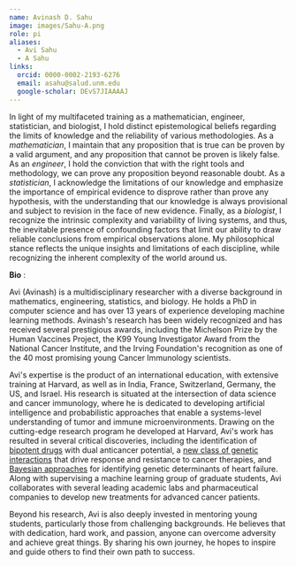 ```yaml
---
name: Avinash D. Sahu
image: images/Sahu-A.png
role: pi
aliases:
  - Avi Sahu
  - A Sahu
links:
  orcid: 0000-0002-2193-6276
  email: asahu@salud.unm.edu
  google-scholar: DEvS7JIAAAAJ
---
```


In light of my multifaceted training as a mathematician, engineer, statistician, and biologist, I hold distinct epistemological beliefs regarding the limits of knowledge and the reliability of various methodologies. As a *mathematician*, I maintain that any proposition that is true can be proven by a valid argument, and any proposition that cannot be proven is likely false. As an *engineer*, I hold the conviction that with the right tools and methodology, we can prove any proposition beyond reasonable doubt. As a *statistician*, I acknowledge the limitations of our knowledge and emphasize the importance of empirical evidence to disprove rather than prove any hypothesis, with the understanding that our knowledge is always provisional and subject to revision in the face of new evidence. Finally, as a *biologist*, I recognize the intrinsic complexity and variability of living systems, and thus, the inevitable presence of confounding factors that limit our ability to draw reliable conclusions from empirical observations alone. My philosophical stance reflects the unique insights and limitations of each discipline, while recognizing the inherent complexity of the world around us.


**Bio** :  

Avi (Avinash) is a multidisciplinary researcher with a diverse background in mathematics, engineering, statistics, and biology. He holds a PhD in computer science and has over 13 years of experience developing machine learning methods. Avinash's research has been widely recognized and has received several prestigious awards, including the Michelson Prize by the Human Vaccines Project, the K99 Young Investigator Award from the National Cancer Institute, and the Irving Foundation's recognition as one of the 40 most promising young Cancer Immunology scientists.

Avi's expertise is the product of an international education, with extensive training at Harvard, as well as in India, France, Switzerland, Germany, the US, and Israel. His research is situated at the intersection of data science and cancer immunology, where he is dedicated to developing artificial intelligence and probabilistic approaches that enable a systems-level understanding of tumor and immune microenvironments. Drawing on the cutting-edge research program he developed at Harvard, Avi's work has resulted in several critical discoveries, including the identification of [bipotent drugs](https://aacrjournals.org/cancerdiscovery/article/doi/10.1158/2159-8290.CD-22-0244/716349/Discovery-of-Targets-for-Immune-Metabolic) with dual anticancer potential, a [new class of genetic interactions](https://www.embopress.org/doi/full/10.15252/msb.20188323) that drive response and resistance to cancer therapies, and [Bayesian approaches](https://www.nature.com/articles/ncomms9555) for identifying genetic determinants of heart failure. Along with supervising a machine learning group of graduate students, Avi collaborates with several leading academic labs and pharmaceutical companies to develop new treatments for advanced cancer patients.

Beyond his research, Avi is also deeply invested in mentoring young students, particularly those from challenging backgrounds. He believes that with dedication, hard work, and passion, anyone can overcome adversity and achieve great things. By sharing his own journey, he hopes to inspire and guide others to find their own path to success.